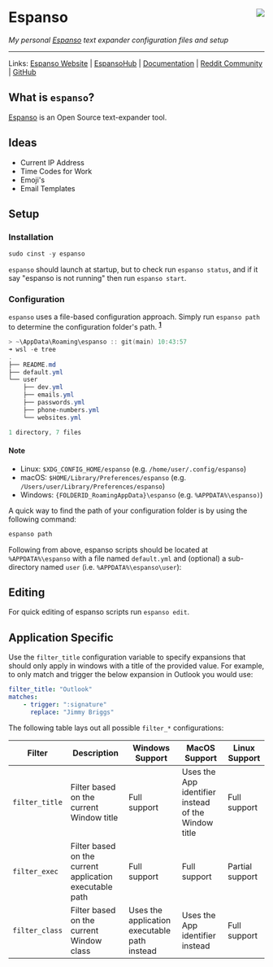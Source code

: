 # Espanso <img align="right" syle='float' href='https://user-images.githubusercontent.com/32652297/139356362-d02ef475-1b0e-4b73-9d9c-7b7e147cb426.png' src='https://user-images.githubusercontent.com/32652297/139356362-d02ef475-1b0e-4b73-9d9c-7b7e147cb426.png' />

*My personal [Espanso]() text expander configuration files and setup*

***

Links: [Espanso Website](https://espanso.org/) | [EspansoHub](https://hub.espanso.org/) | [Documentation](https://espanso.org/docs/get-started/) | [Reddit Community](https://www.reddit.com/r/espanso/) | [GitHub](https://github.com/federico-terzi/espanso)

## What is `espanso`?

[Espanso](https://espanso.org/) is an Open Source text-expander tool.

## Ideas 

- Current IP Address
- Time Codes for Work
- Emoji's
- Email Templates

## Setup

### Installation

```powershell
sudo cinst -y espanso
```

`espanso` should launch at startup, but to check run `espanso status`, and if it say "espanso is not running" then run `espanso start`.

### Configuration

`espanso` uses a file-based configuration approach. Simply run `espanso path` to determine the configuration folder's path. <sup>**[1]({#footnote})**</sup>

```powershell
> ~\AppData\Roaming\espanso :: git(main) 10:43:57
➜ wsl -e tree
.
├── README.md
├── default.yml
└── user
    ├── dev.yml
    ├── emails.yml
    ├── passwords.yml
    ├── phone-numbers.yml
    └── websites.yml

1 directory, 7 files
```

#### Note

- Linux: `$XDG_CONFIG_HOME/espanso` (e.g. `/home/user/.config/espanso`)
- macOS: `$HOME/Library/Preferences/espanso` (e.g. `/Users/user/Library/Preferences/espanso`)
- Windows: `{FOLDERID_RoamingAppData}\espanso` (e.g. `%APPDATA%\espanso)`)

A quick way to find the path of your configuration folder is by using the following command:

```powershell
espanso path
```

Following from above, espanso scripts should be located at `%APPDATA%\espanso` with a file named `default.yml` and (optional) a sub-directory named `user` (i.e. `%APPDATA%\espanso\user`):


## Editing

For quick editing of espanso scripts run `espanso edit`.

## Application Specific

Use the `filter_title` configuration variable to specify expansions that should only apply in windows with a title of the provided value. For example, to only match and trigger the below expansion in Outlook you would use:

```yaml
filter_title: "Outlook"
matches:
    - trigger: ":signature"
      replace: "Jimmy Briggs"
```

The following table lays out all possible `filter_*` configurations:

| Filter         | Description                                             | Windows Support                              | MacOS Support                                       | Linux Support   |
| -------------- | ------------------------------------------------------- | -------------------------------------------- | --------------------------------------------------- | --------------- |
| `filter_title` | Filter based on the current Window title                | Full support                                 | Uses the App identifier instead of the Window title | Full support    |
| `filter_exec`  | Filter based on the current application executable path | Full support                                 | Full support                                        | Partial support |
| `filter_class` | Filter based on the current Window class                | Uses the application executable path instead | Uses the App identifier instead                     | Full support    |

